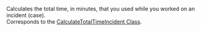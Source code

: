 Calculates the total time, in minutes, that you used while you worked on an incident (case).  
Corresponds to the [CalculateTotalTimeIncident Class](https://msdn.microsoft.com/library/microsoft.crm.sdk.messages.calculatetotaltimeincidentrequest.aspx).
